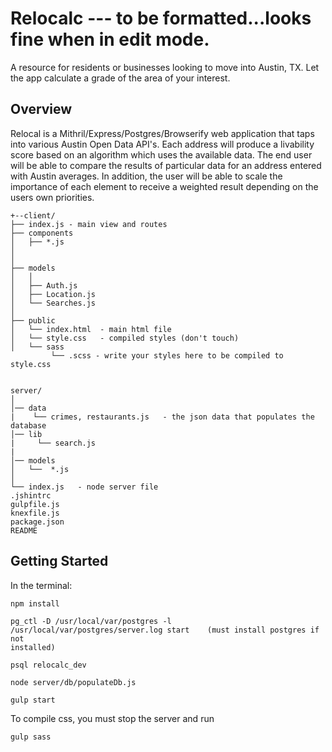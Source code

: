 # Relocalc   --- to be formatted...looks fine when in edit mode.

A resource for residents or businesses looking to move into Austin, TX. 
Let the app calculate a grade of the area of your interest.

## Overview

Relocal is a Mithril/Express/Postgres/Browserify web application that taps into various Austin Open Data API's.
Each address will produce a livability score based on an algorithm which uses the available data.
The end user will be able to compare the results of particular data for an address entered with Austin averages.
In addition, the user will be able to scale the importance of each element to receive a weighted result depending on 
the users own priorities. 

```
+--client/
├── index.js - main view and routes 
├── components
│   ├── *.js       
│   
│
├── models
│   │
│   ├── Auth.js
│   ├── Location.js
│   └── Searches.js
│
├── public
│   └── index.html  - main html file
│   └── style.css   - compiled styles (don't touch)
│   └── sass
         └── .scss - write your styles here to be compiled to style.css

    
server/                         
│                          
│── data
|    └── crimes, restaurants.js   - the json data that populates the database
│── lib
|     └── search.js
|
│── models 
│   └──  *.js
│
└── index.js   - node server file
.jshintrc
gulpfile.js
knexfile.js
package.json
README
```

## Getting Started

In the terminal:

```
npm install

pg_ctl -D /usr/local/var/postgres -l /usr/local/var/postgres/server.log start    (must install postgres if not 
installed)

psql relocalc_dev 

node server/db/populateDb.js   

gulp start

```

To compile css, you must stop the server and run 

```
gulp sass

```